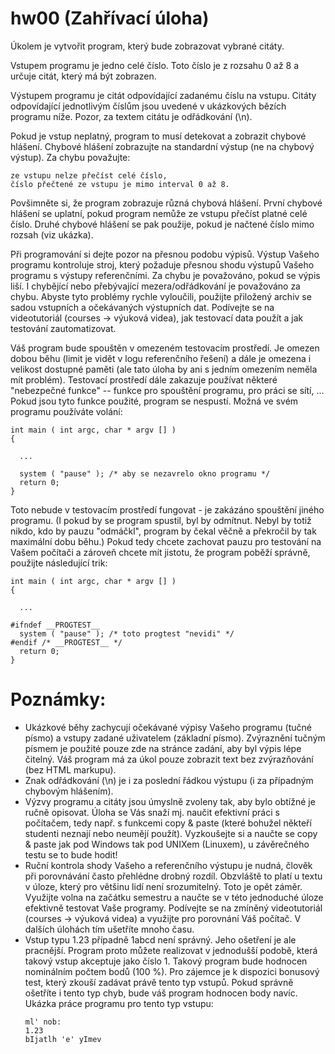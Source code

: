 # hw00 (Zahřívací úloha)

Úkolem je vytvořit program, který bude zobrazovat vybrané citáty.

Vstupem programu je jedno celé číslo. Toto číslo je z rozsahu 0 až 8 a určuje citát, který má být zobrazen.

Výstupem programu je citát odpovídající zadanému číslu na vstupu. Citáty odpovídající jednotlivým číslům jsou uvedené v ukázkových bězích programu níže. Pozor, za textem citátu je odřádkování (\n).

Pokud je vstup neplatný, program to musí detekovat a zobrazit chybové hlášení. Chybové hlášení zobrazujte na standardní výstup (ne na chybový výstup). Za chybu považujte:

    ze vstupu nelze přečíst celé číslo,
    číslo přečtené ze vstupu je mimo interval 0 až 8.

Povšimněte si, že program zobrazuje různá chybová hlášení. První chybové hlášení se uplatní, pokud program nemůže ze vstupu přečíst platné celé číslo. Druhé chybové hlášení se pak použije, pokud je načtené číslo mimo rozsah (viz ukázka).

Při programování si dejte pozor na přesnou podobu výpisů. Výstup Vašeho programu kontroluje stroj, který požaduje přesnou shodu výstupů Vašeho programu s výstupy referenčními. Za chybu je považováno, pokud se výpis liší. I chybějící nebo přebývající mezera/odřádkování je považováno za chybu. Abyste tyto problémy rychle vyloučili, použijte přiložený archiv se sadou vstupních a očekávaných výstupních dat. Podívejte se na videotutoriál (courses -> výuková videa), jak testovací data použít a jak testování zautomatizovat.

Váš program bude spouštěn v omezeném testovacím prostředí. Je omezen dobou běhu (limit je vidět v logu referenčního řešení) a dále je omezena i velikost dostupné paměti (ale tato úloha by ani s jedním omezením neměla mít problém). Testovací prostředí dále zakazuje používat některé "nebezpečné funkce" -- funkce pro spouštění programu, pro práci se sítí, ... Pokud jsou tyto funkce použité, program se nespustí. Možná ve svém programu používáte volání:

```
int main ( int argc, char * argv [] )
{

  ...

  system ( "pause" ); /* aby se nezavrelo okno programu */
  return 0;
}
```

Toto nebude v testovacím prostředí fungovat - je zakázáno spouštění jiného programu. (I pokud by se program spustil, byl by odmítnut. Nebyl by totiž nikdo, kdo by pauzu "odmáčkl", program by čekal věčně a překročil by tak maximální dobu běhu.) Pokud tedy chcete zachovat pauzu pro testování na Vašem počítači a zároveň chcete mít jistotu, že program poběží správně, použijte následující trik:

```
int main ( int argc, char * argv [] )
{

  ...

#ifndef __PROGTEST__
  system ( "pause" ); /* toto progtest "nevidi" */
#endif /* __PROGTEST__ */
  return 0;
}
```

# Poznámky:

- Ukázkové běhy zachycují očekávané výpisy Vašeho programu (tučné písmo) a vstupy zadané uživatelem (základní písmo). Zvýraznění tučným písmem je použité pouze zde na stránce zadání, aby byl výpis lépe čitelný. Váš program má za úkol pouze zobrazit text bez zvýrazňování (bez HTML markupu).
- Znak odřádkování (\n) je i za poslední řádkou výstupu (i za případným chybovým hlášením).
- Výzvy programu a citáty jsou úmyslně zvoleny tak, aby bylo obtížné je ručně opisovat. Úloha se Vás snaží mj. naučit efektivní práci s počítačem, tedy např. s funkcemi copy & paste (které bohužel někteří studenti neznají nebo neumějí použít). Vyzkoušejte si a naučte se copy & paste jak pod Windows tak pod UNIXem (Linuxem), u závěrečného testu se to bude hodit!
- Ruční kontrola shody Vašeho a referenčního výstupu je nudná, člověk při porovnávání často přehlédne drobný rozdíl. Obzvláště to platí u textu v úloze, který pro většinu lidí není srozumitelný. Toto je opět záměr. Využijte volna na začátku semestru a naučte se v této jednoduché úloze efektivně testovat Vaše programy. Podívejte se na zmíněný videotutoriál (courses -> výuková videa) a využijte pro porovnání Váš počítač. V dalších úlohách tím ušetříte mnoho času.
- Vstup typu 1.23 případně 1abcd není správný. Jeho ošetření je ale pracnější. Program proto můžete realizovat v jednodušší podobě, která takový vstup akceptuje jako číslo 1. Takový program bude hodnocen nominálním počtem bodů (100 %). Pro zájemce je k dispozici bonusový test, který zkouší zadávat právě tento typ vstupů. Pokud správně ošetříte i tento typ chyb, bude váš program hodnocen body navíc. Ukázka práce programu pro tento typ vstupu:
  ```
  ml' nob:
  1.23
  bIjatlh 'e' yImev
  ```
